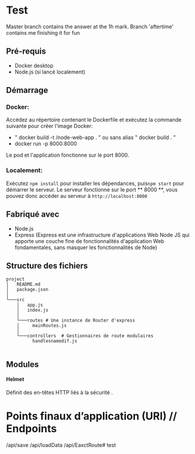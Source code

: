 #  Test
Master branch contains the answer at the 1h mark. Branch 'aftertime' contains me finishing it for fun
## Pré-requis

- Docker desktop
- Node.js (si lancé localement)

## Démarrage

### **Docker**:

Accédez au répertoire contenant le Dockerfile et exécutez la commande suivante pour créer l'image Docker:

- " docker build -t <docker username>/node-web-app . " ou sans alias " docker build . "
- docker run -p 8000:8000 <insert Image name> 

Le pod et l'application fonctionne sur le port 8000.

### **Localement**:

Exécutez `npm install` pour installer les dépendances, puis`npm start` pour démarrer le serveur.
Le serveur fonctionne sur le port ** 8000 **, vous pouvez donc accéder au serveur à `http://localhost:8000`

## Fabriqué avec

- Node.js
- Express (Express est une infrastructure d'applications Web Node JS qui apporte une couche fine de fonctionnalités d'application Web fondamentales, sans masquer les fonctionnalités de Node)

## Structure des fichiers

```
project
│   README.md
│   package.json
│
└───src
    │   app.js 
    │   index.js
    │
    └───routes # Une instance de Router d'express
    │     mainRoutes.js
    │
    └───controllers  # Gestionnaires de route modulaires
          handlesnamedif.js 
    

```
## Modules

#### Helmet
 Définit des en-têtes HTTP liés à la sécurité .

#  Points finaux d’application (URI) // Endpoints

/api/save
/api/loadData
/api/EaxctRoute# test
